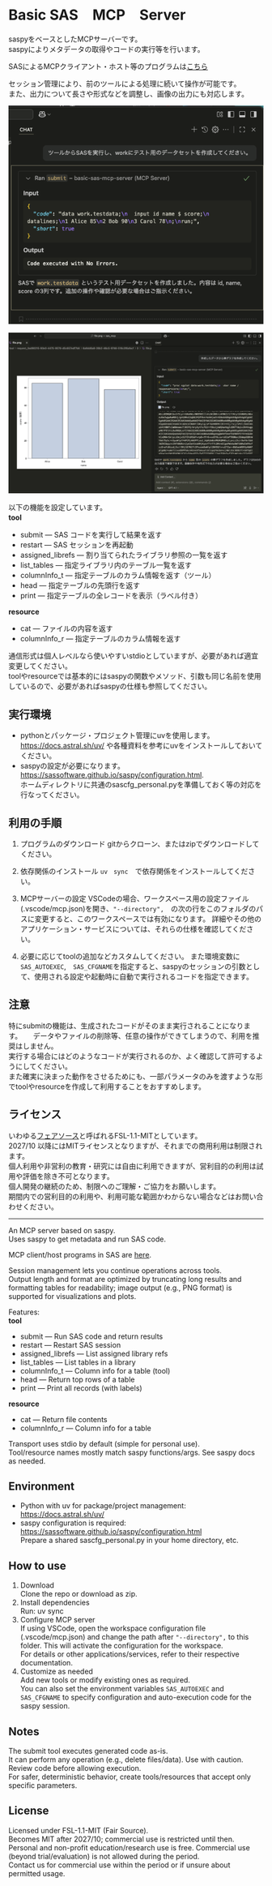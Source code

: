 # Basic SAS　MCP　Server
saspyをベースとしたMCPサーバーです。  
saspyによりメタデータの取得やコードの実行等を行います。  

SASによるMCPクライアント・ホスト等のプログラムは[こちら](https://github.com/k-nkmt/sas_ai_utilities)

セッション管理により、前のツールによる処理に続いて操作が可能です。  
また、出力について長さや形式などを調整し、画像の出力にも対応します。

![Chat example1](img/chat1.png)

![Chat example1](img/chat2.png)


以下の機能を設定しています。  
__tool__　 
- submit — SAS コードを実行して結果を返す
- restart — SAS セッションを再起動
- assigned_librefs — 割り当てられたライブラリ参照の一覧を返す
- list_tables — 指定ライブラリ内のテーブル一覧を返す
- columnInfo_t — 指定テーブルのカラム情報を返す（ツール）
- head — 指定テーブルの先頭行を返す
- print — 指定テーブルの全レコードを表示（ラベル付き）

__resource__
- cat — ファイルの内容を返す
- columnInfo_r — 指定テーブルのカラム情報を返す

通信形式は個人レベルなら使いやすいstdioとしていますが、必要があれば適宜変更してください。  
toolやresourceでは基本的にはsaspyの関数やメソッド、引数も同じ名前を使用しているので、必要があればsaspyの仕様も参照してください。

## 実行環境

- pythonとパッケージ・プロジェクト管理にuvを使用します。  
  https://docs.astral.sh/uv/ や各種資料を参考にuvをインストールしておいてください。  
- saspyの設定が必要になります。  
  https://sassoftware.github.io/saspy/configuration.html.  
  ホームディレクトリに共通のsascfg_personal.pyを準備しておく等の対応を行なってください。  

## 利用の手順
1. プログラムのダウンロード
gitからクローン、またはzipでダウンロードしてください。
2. 依存関係のインストール
`uv　sync`　で依存関係をインストールしてください。
3. MCPサーバーの設定
VSCodeの場合、ワークスペース用の設定ファイル(.vscode/mcp.json)を開き、`"--directory",`　の次の行をこのフォルダのパスに変更すると、このワークスペースでは有効になります。
詳細やその他のアプリケーション・サービスについては、それらの仕様を確認してください。

4. 必要に応じてtoolの追加などカスタムしてください。
また環境変数に`SAS_AUTOEXEC`,　`SAS_CFGNAME`を指定すると、saspyのセッションの引数として、使用される設定や起動時に自動で実行されるコードを指定できます。

## 注意
特にsubmitの機能は、生成されたコードがそのまま実行されることになります。   　
データやファイルの削除等、任意の操作ができてしまうので、利用を推奨はしません。  
実行する場合にはどのようなコードが実行されるのか、よく確認して許可するようにしてください。  
また確実に決まった動作をさせるためにも、一部パラメータのみを渡すような形でtoolやresourceを作成して利用することをおすすめします。  

## ライセンス
いわゆる[フェアソース](https://fair.io/about/)と呼ばれるFSL-1.1-MITとしています。  
2027/10 以降にはMITライセンスとなりますが、それまでの商用利用は制限されます。  
個人利用や非営利の教育・研究には自由に利用できますが、営利目的の利用は試用や評価を除き不可となります。    
個人開発の継続のため、制限へのご理解・ご協力をお願いします。  
期間内での営利目的の利用や、利用可能な範囲かわからない場合などはお問い合わせください。

---
An MCP server based on saspy.  
Uses saspy to get metadata and run SAS code.

MCP client/host programs in SAS are [here](https://github.com/k-nkmt/sas_ai_utilities).

Session management lets you continue operations across tools.  
Output length and format are optimized by truncating long results and formatting tables for readability; image output (e.g., PNG format) is supported for visualizations and plots.

Features:  
__tool__
- submit — Run SAS code and return results
- restart — Restart SAS session
- assigned_librefs — List assigned library refs
- list_tables — List tables in a library
- columnInfo_t — Column info for a table (tool)
- head — Return top rows of a table
- print — Print all records (with labels)

__resource__
- cat — Return file contents
- columnInfo_r — Column info for a table

Transport uses stdio by default (simple for personal use).  
Tool/resource names mostly match saspy functions/args. See saspy docs as needed.

## Environment
- Python with uv for package/project management: https://docs.astral.sh/uv/
- saspy configuration is required: https://sassoftware.github.io/saspy/configuration.html  
  Prepare a shared sascfg_personal.py in your home directory, etc.

## How to use
1. Download  
   Clone the repo or download as zip.
2. Install dependencies  
   Run: uv sync
3. Configure MCP server  
    If using VSCode, open the workspace configuration file (.vscode/mcp.json) and change the path after `"--directory",` to this folder. This will activate the configuration for the workspace.  
    For details or other applications/services, refer to their respective documentation. 
4. Customize as needed  
    Add new tools or modify existing ones as required.  
    You can also set the environment variables `SAS_AUTOEXEC` and `SAS_CFGNAME` to specify configuration and auto-execution code for the saspy session.

## Notes
The submit tool executes generated code as-is.  
It can perform any operation (e.g., delete files/data). Use with caution.  
Review code before allowing execution.  
For safer, deterministic behavior, create tools/resources that accept only specific parameters.

## License
Licensed under FSL-1.1-MIT (Fair Source).  
Becomes MIT after 2027/10; commercial use is restricted until then.  
Personal and non-profit education/research use is free. Commercial use (beyond trial/evaluation) is not allowed during the period.  
Contact us for commercial use within the period or if unsure about permitted usage.